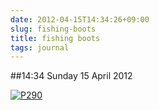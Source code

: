 ```yaml
---
date: 2012-04-15T14:34:26+09:00
slug: fishing-boots
title: fishing boots
tags: journal
---
```


##14:34 Sunday 15 April 2012

[![P290](http://getfile8.posterous.com/getfile/files.posterous.com/thunderrabbit/FemGedavgumpadwhDIBfBytmkCEAvqjisCrxJfJaxkgzFeJypcDoczHfsleo/p290.jpg.scaled500.jpg)](http://getfile4.posterous.com/getfile/files.posterous.com/thunderrabbit/FemGedavgumpadwhDIBfBytmkCEAvqjisCrxJfJaxkgzFeJypcDoczHfsleo/p290.jpg.scaled1000.jpg)
